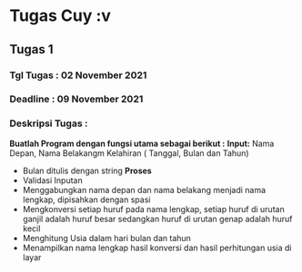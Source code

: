 # Tugas Cuy :v

## Tugas 1

### Tgl Tugas : 02 November 2021

### Deadline : 09 November 2021

### Deskripsi Tugas :

**Buatlah Program dengan fungsi utama sebagai berikut :**
**Input:** Nama Depan, Nama Belakangm Kelahiran ( Tanggal, Bulan dan Tahun)

-   Bulan ditulis dengan string
    **Proses**
-   Validasi Inputan
-   Menggabungkan nama depan dan nama belakang menjadi nama lengkap, dipisahkan dengan spasi
-   Mengkonversi setiap huruf pada nama lengkap, setiap huruf di urutan ganjil adalah huruf besar sedangkan huruf di urutan genap adalah huruf kecil
-   Menghitung Usia dalam hari bulan dan tahun
-   Menampilkan nama lengkap hasil konversi dan hasil perhitungan usia di layar
